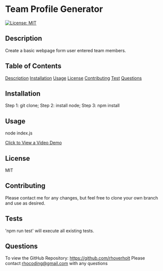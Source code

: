 # Team Profile Generator

[![License: MIT](https://img.shields.io/badge/License-MIT-yellow.svg)](https://opensource.org/licenses/MIT)

## Description <a id="description"></a>
Create a basic webpage form user entered team members.

## Table of Contents
[Description](#description)
[Installation](#installation)
[Usage](#usage)
[License](#license)
[Contributing](#contributing)
[Test](#tests)
[Questions](#questions)

## Installation <a id="installation"></a>
Step 1: git clone; Step 2: install node; Step 3: npm install

## Usage <a id="usage"></a>
node index.js

[Click to View a Video Demo](https://watch.screencastify.com/v/ZfmlQuItfzCvkZv7iSGX)

## License <a id="license"></a>
MIT

## Contributing <a id="contributing"></a>
Please contact me for any changes, but feel free to clone your own branch and use as desired.

## Tests <a id="tests"></a>
'npm run test' will execute all existing tests.

## Questions <a id="questions"></a>
To view the GitHub Repository: https://github.com/rhoverholt
Please contact rhocoding@gmail.com with any questions